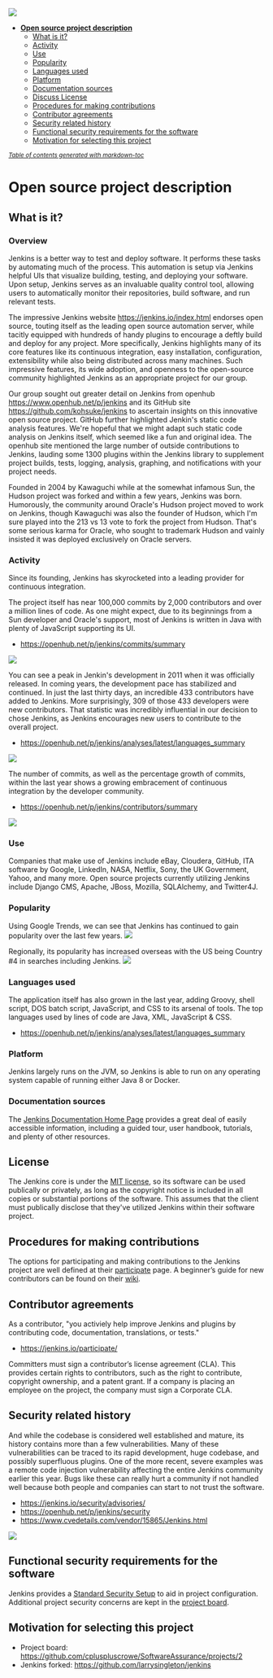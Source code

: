 ![](assets/markdown-img-paste-20170909112804883.png)

- [**Open source project description**](#--open-source-project-description--)
  * [What is it?](#what-is-it-)
  * [Activity](#activity)
  * [Use](#use)
  * [Popularity](#popularity)
  * [Languages used](#languages-used)
  * [Platform](#platform)
  * [Documentation sources](#documentation-sources)
  * [Discuss License](#discuss-license)
  * [Procedures for making contributions](#procedures-for-making-contributions)
  * [Contributor agreements](#contributor-agreements)
  * [Security related history](#security-related-history)
  * [Functional security requirements for the software](#functional-security-requirements-for-the-software)
  * [Motivation for selecting this project](#motivation-for-selecting-this-project)

<small><i><a href='http://ecotrust-canada.github.io/markdown-toc/'>Table of contents generated with markdown-toc</a></i></small>



# **Open source project description**
 
## What is it?
### Overview
 Jenkins is a better way to test and deploy software.  It performs these tasks by automating much of the process.  This automation is setup via Jenkins helpful UIs that visualize building, testing, and deploying your software.  Upon setup, Jenkins serves as an invaluable quality control tool, allowing users to automatically monitor their repositories, build software, and run relevant tests.

 The impressive Jenkins website https://jenkins.io/index.html endorses open source, touting itself as the leading open source automation server, while tacitly equipped with hundreds of handy plugins to encourage a deftly build and deploy for any project.  More specifically, Jenkins highlights many of its core features like its continuous integration, easy installation, configuration, extensibility while also being distributed across many machines.  Such impressive features, its wide adoption, and openness to the open-source community highlighted Jenkins as an appropriate project for our group.

 Our group sought out greater detail on Jenkins from openhub https://www.openhub.net/p/jenkins and its GitHub site https://github.com/kohsuke/jenkins to ascertain insights on this innovative open source project.  GitHub further highlighted Jenkin's static code analysis features.  We're hopeful that we might adapt such static code analysis on Jenkins itself,  which seemed like a fun and original idea.  The openhub site mentioned the large number of outside contributions to Jenkins, lauding some 1300 plugins within the Jenkins library to supplement project builds, tests, logging, analysis, graphing, and notifications with your project needs.  

 Founded in 2004 by Kawaguchi while at the somewhat infamous Sun, the Hudson project was forked and within a few years, Jenkins was born. Humorously, the community around Oracle's Hudson project moved to work on Jenkins, though Kawaguchi was also the founder of Hudson, which I'm sure played into the 213 vs 13 vote to fork the project from Hudson.  That's some serious karma for Oracle, who sought to trademark Hudson and vainly insisted it was deployed exclusively on Oracle servers.


### Activity

Since its founding, Jenkins has skyrocketed into a leading provider for continuous integration.  

The project itself has near 100,000 commits by 2,000 contributors and over a million lines of code.  As one might expect, due to its beginnings from a Sun developer and Oracle's support, most of Jenkins is written in Java with plenty of JavaScript supporting its UI.  
* https://openhub.net/p/jenkins/commits/summary

![](assets/markdown-img-paste-20170909112134478.png)

You can see a peak in Jenkin's development in 2011 when it was officially released.  In coming years, the development pace has stabilized and continued.  In just the last thirty days, an incredible 433 contributors have added to Jenkins.  More surprisingly, 309 of those 433 developers were new contributors.  That statistic was incredibly influential in our decision to chose Jenkins, as Jenkins encourages new users to contribute to the overall project.   
* https://openhub.net/p/jenkins/analyses/latest/languages_summary

![](assets/markdown-img-paste-2017090911553318.png)

The number of commits, as well as the percentage growth of commits, within the last year shows a growing embracement of continuous integration by the developer community.  
* https://openhub.net/p/jenkins/contributors/summary

![](assets/markdown-img-paste-20170909114858928.png)

### Use

Companies that make use of Jenkins include eBay, Cloudera, GitHub, ITA software by Google, LinkedIn, NASA, Netflix, Sony, the UK Government, Yahoo, and many more.  Open source projects currently utilizing Jenkins include Django CMS, Apache, JBoss, Mozilla, SQLAlchemy, and Twitter4J.

### Popularity

Using Google Trends, we can see that Jenkins has continued to gain popularity over the last few years.
![](assets/markdown-img-paste-20170909123303852.png)

Regionally, its popularity has increased overseas with the US being Country #4 in searches including Jenkins.
![](assets/markdown-img-paste-20170909123424538.png)

### Languages used

The application itself has also grown in the last year, adding Groovy, shell script, DOS batch script, JavaScript, and CSS to its arsenal of tools. The top languages used by lines of code are Java, XML, JavaScript & CSS.
* https://openhub.net/p/jenkins/analyses/latest/languages_summary

### Platform

Jenkins largely runs on the JVM, so Jenkins is able to run on any operating system capable of running either Java 8 or Docker.

### Documentation sources

The [Jenkins Documentation Home Page](https://jenkins.io/doc/) provides a great deal of easily accessible information, including a guided tour, user handbook, tutorials, and plenty of other resources.

## License

The Jenkins core is under the [MIT license](https://opensource.org/licenses/MIT), so its software can be used publically or privately, as long as the copyright notice is included in all copies or substantial portions of the software.  This assumes that the client must publically disclose that they've utilized Jenkins within their software project.

## Procedures for making contributions

The options for participating and making contributions to the Jenkins project are well defined at their [participate](https://jenkins.io/participate/) page. A beginner’s guide for new contributors can be found on their [wiki](https://wiki.jenkins.io/display/JENKINS/Beginners+Guide+to+Contributing). 

## Contributor agreements
As a contributor, "you activiely help improve Jenkins and plugins by contributing code, documentation, translations, or tests."
* https://jenkins.io/participate/

Committers must sign a contributor’s license agreement (CLA). This provides certain rights to contributors, such as the right to contribute, copyright ownership, and a patent grant. If a company is placing an employee on the project, the company must sign a Corporate CLA.
	
## Security related history

And while the codebase is considered well established and mature, its history contains more than a few vulnerabilities.  Many of these vulnerabilities can be traced to its rapid development, huge codebase, and possibly superfluous plugins. One of the more recent, severe examples was a remote code injection vulnerability affecting the entire Jenkins community earlier this year. Bugs like these can really hurt a community if not handled well because both people and companies can start to not trust the software.

* https://jenkins.io/security/advisories/
* https://openhub.net/p/jenkins/security
* https://www.cvedetails.com/vendor/15865/Jenkins.html

![](assets/markdown-img-paste-20170909115438746.png)

## Functional security requirements for the software

Jenkins provides a [Standard Security Setup](https://wiki.jenkins.io/display/JENKINS/Standard+Security+Setup) to aid in project configuration. Additional project security concerns are kept in the [project board](https://github.com/cpluspluscrowe/SoftwareAssurance/projects/2).

## Motivation for selecting this project

* Project board: https://github.com/cpluspluscrowe/SoftwareAssurance/projects/2
* Jenkins forked: https://github.com/larrysingleton/jenkins

